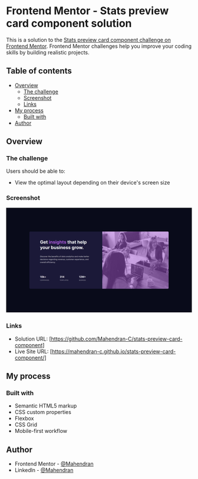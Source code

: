 # Frontend Mentor - Stats preview card component solution

This is a solution to the [Stats preview card component challenge on Frontend Mentor](https://www.frontendmentor.io/challenges/stats-preview-card-component-8JqbgoU62). Frontend Mentor challenges help you improve your coding skills by building realistic projects. 

## Table of contents

- [Overview](#overview)
  - [The challenge](#the-challenge)
  - [Screenshot](#screenshot)
  - [Links](#links)
- [My process](#my-process)
  - [Built with](#built-with)
- [Author](#author)


## Overview

### The challenge

Users should be able to:

- View the optimal layout depending on their device's screen size

### Screenshot

![](./images/Screenshot%202024-03-19%20101513.png)

### Links

- Solution URL: [https://github.com/Mahendran-C/stats-preview-card-component]
- Live Site URL: [https://mahendran-c.github.io/stats-preview-card-component/]

## My process

### Built with

- Semantic HTML5 markup
- CSS custom properties
- Flexbox
- CSS Grid
- Mobile-first workflow



## Author

- Frontend Mentor - [@Mahendran](https://www.frontendmentor.io/profile/Mahendran-C)
- Linkedln - [@Mahendran](https://www.linkedin.com/in/mahendran-c-1840b4174/)


